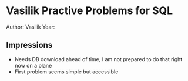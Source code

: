 # Vasilik Practive Problems for SQL

Author: Vasilik
Year: 

## Impressions

* Needs DB download ahead of time, I am not prepared to do that right now on a plane
* First problem seems simple but accessible